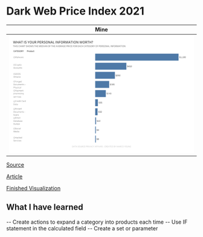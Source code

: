 # Dark Web Price Index 2021

| **Mine** |
| --------- |
| <img src = "https://github.com/Marco-yeung/PersonalProjects/blob/main/Tableau%20Public%20Visualizations/Makeover_Monday/2021/W38/Images/Dark%20Web%20Price.png" width = "2000">

[Source](https://data.world/makeovermonday/2021w38)

[Article](https://www.privacyaffairs.com/dark-web-price-index-2021/)

[Finished Visualization](https://public.tableau.com/app/profile/yeung.shu.to/viz/DarkWebPrice_16384375712010/Dashboard1)

## What I have learned
-- Create actions to expand a category into products each time
-- Use IF statement in the calculated field
-- Create a set or parameter
